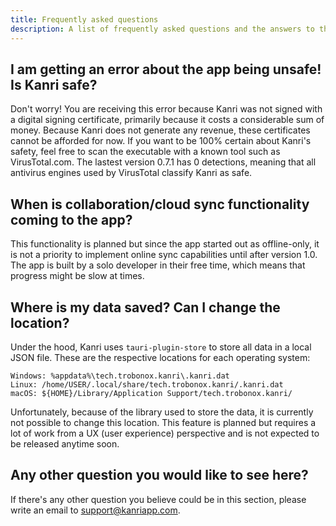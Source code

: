 ```yaml
---
title: Frequently asked questions
description: A list of frequently asked questions and the answers to them
---
```


## I am getting an error about the app being unsafe! Is Kanri safe?
Don't worry! You are receiving this error because Kanri was not signed with a digital signing certificate, primarily because it costs a considerable sum of money. Because Kanri does not generate any revenue, these certificates cannot be afforded for now. If you want to be 100% certain about Kanri's safety, feel free to scan the executable with a known tool such as VirusTotal.com. The lastest version 0.7.1 has 0 detections, meaning that all antivirus engines used by VirusTotal classify Kanri as safe.

## When is collaboration/cloud sync functionality coming to the app?
This functionality is planned but since the app started out as offline-only, it is not a priority to implement online sync capabilities until after version 1.0.
The app is built by a solo developer in their free time, which means that progress might be slow at times.

## Where is my data saved? Can I change the location?
Under the hood, Kanri uses `tauri-plugin-store` to store all data in a local JSON file.
These are the respective locations for each operating system:
```
Windows: %appdata%\tech.trobonox.kanri\.kanri.dat
Linux: /home/USER/.local/share/tech.trobonox.kanri/.kanri.dat
macOS: ${HOME}/Library/Application Support/tech.trobonox.kanri/
```
Unfortunately, because of the library used to store the data, it is currently not possible to change this location. This feature is planned but requires a lot of work from a UX (user experience) perspective and is not expected to be released anytime soon.

## Any other question you would like to see here?
If there's any other question you believe could be in this section, please write an email to support@kanriapp.com.
